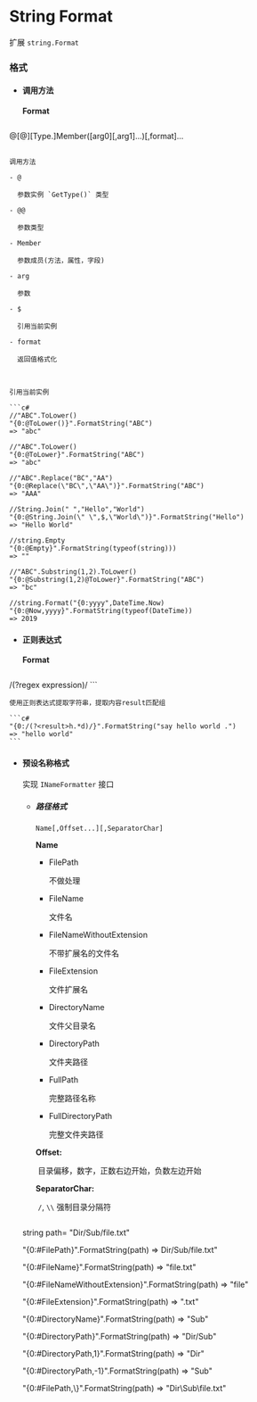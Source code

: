 ﻿# String Format

扩展 `string.Format`



### 格式

- #### 调用方法

  **Format**
  
  ```
@[@][Type.]Member([arg0][,arg1]...)[,format]...
  ```

  调用方法

  - @

    参数实例 `GetType()` 类型

  - @@

    参数类型

  - Member

    参数成员(方法，属性，字段)

  - arg 

    参数

  - $

    引用当前实例

  - format

    返回值格式化
  
    
  
  引用当前实例
  
  ```c#
  //"ABC".ToLower()
  "{0:@ToLower()}".FormatString("ABC")
  => "abc"
  
  //"ABC".ToLower()
  "{0:@ToLower}".FormatString("ABC")
  => "abc"    
  
  //"ABC".Replace("BC","AA")
  "{0:@Replace(\"BC\",\"AA\")}".FormatString("ABC")
  => "AAA"
  
  //String.Join(" ","Hello","World")
  "{0:@String.Join(\" \",$,\"World\")}".FormatString("Hello")
  => "Hello World"
  
  //string.Empty    
  "{0:@Empty}".FormatString(typeof(string)))
  => ""
  
  //"ABC".Substring(1,2).ToLower()
  "{0:@Substring(1,2)@ToLower}".FormatString("ABC")
  => "bc"
      
  //string.Format("{0:yyyy",DateTime.Now)
  "{0:@Now,yyyy}".FormatString(typeof(DateTime))
  => 2019
  ```




- #### 正则表达式

    **Format**
    
    ```javascript
/(?<result>regex expression)/
    ```

    使用正则表达式提取字符串，提取内容result匹配组
    
    ```c#
    "{0:/(?<result>h.*d)/}".FormatString("say hello world .")
    => "hello world"
    ```





- #### 预设名称格式

  实现 `INameFormatter` 接口

  

  - ##### 路径格式

    ```
    Name[,Offset...][,SeparatorChar]
    ```

    **Name**

    - FilePath

      不做处理

    - FileName

      文件名
      
    - FileNameWithoutExtension
  
      不带扩展名的文件名
  
    - FileExtension
  
      文件扩展名
  
    - DirectoryName
  
      文件父目录名
  
    - DirectoryPath
  
      文件夹路径
  
    - FullPath
  
      完整路径名称
  
    - FullDirectoryPath
  
      完整文件夹路径
  
    **Offset:** 
  
    ​	目录偏移，数字，正数右边开始，负数左边开始
  
    **SeparatorChar:** 
  
    ​	`/`, `\\` 强制目录分隔符
  
     
  
    ```c#
  string path= "Dir/Sub/file.txt"
    
    "{0:#FilePath}".FormatString(path)
    => Dir/Sub/file.txt"
    
    "{0:#FileName}".FormatString(path)
    => "file.txt"
    
    "{0:#FileNameWithoutExtension}".FormatString(path)
    => "file"
    
    "{0:#FileExtension}".FormatString(path)
    => ".txt"
    
    "{0:#DirectoryName}".FormatString(path)
    => "Sub"
    
    "{0:#DirectoryPath}".FormatString(path)
    => "Dir/Sub"
    
    "{0:#DirectoryPath,1}".FormatString(path)
    => "Dir"
    
    "{0:#DirectoryPath,-1}".FormatString(path)
    => "Sub"
    
    "{0:#FilePath,\\}".FormatString(path)
    => "Dir\\Sub\\file.txt"
    ```
  
    
